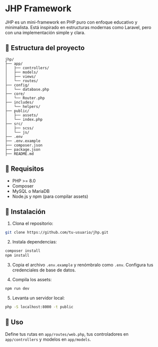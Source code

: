 # JHP Framework

JHP es un mini-framework en PHP puro con enfoque educativo y minimalista. Está inspirado en estructuras modernas como Laravel, pero con una implementación simple y clara.

## 📁 Estructura del proyecto

```
jhp/
├── app/
│   ├── controllers/
│   ├── models/
│   ├── views/
│   └── routes/
├── config/
│   └── database.php
├── core/
│   └── Router.php
├── includes/
│   └── helpers/
├── public/
│   ├── assets/
│   └── index.php
├── src/
│   ├── scss/
│   └── js/
├── .env
├── .env.example
├── composer.json
├── package.json
├── README.md
```

## 🚀 Requisitos

- PHP >= 8.0
- Composer
- MySQL o MariaDB
- Node.js y npm (para compilar assets)

## 🔧 Instalación

1. Clona el repositorio:

```bash
git clone https://github.com/tu-usuario/jhp.git
```

2. Instala dependencias:

```bash
composer install
npm install
```

3. Copia el archivo `.env.example` y renómbralo como `.env`. Configura tus credenciales de base de datos.

4. Compila los assets:

```bash
npm run dev
```

5. Levanta un servidor local:

```bash
php -S localhost:8000 -t public
```

## 📌 Uso

Define tus rutas en `app/routes/web.php`, tus controladores en `app/controllers` y modelos en `app/models`.